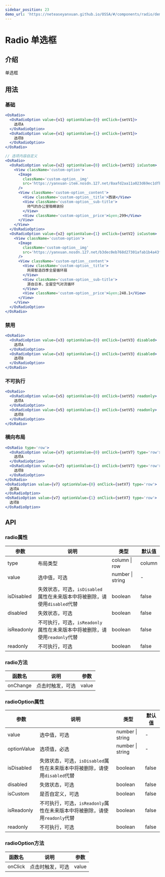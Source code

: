 ```yaml
---
sidebar_position: 23
demo_url: 'https://neteaseyanxuan.github.io/OSSA/#/components/radio/demo/index'
---
```


# Radio 单选框

## 介绍
单选框

## 用法
### 基础
```jsx
<OsRadio>
  <OsRadioOption value={v1} optionValue={0} onClick={setV1}>
    选项A
  </OsRadioOption>
  <OsRadioOption value={v1} optionValue={1} onClick={setV1}>
    选项B
  </OsRadioOption>
</OsRadio>

// 选项内容自定义
<OsRadio>
  <OsRadioOption value={v2} optionValue={0} onClick={setV2} isCustom>
    <View className='custom-option'>
      <Image
        className='custom-option__img'
        src='https://yanxuan-item.nosdn.127.net/8aafd2aa11a023d69ec1dfbc062b28c7.png?quality=95&thumbnail=245x245&imageView'
      />
      <View className='custom-option__content'>
        <View className='custom-option__title'>西装</View>
        <View className='custom-option__sub-title'>
          帅气的办公室吸睛装扮
        </View>
        <View className='custom-option__price'>&yen;299</View>
      </View>
    </View>
  </OsRadioOption>
  <OsRadioOption value={v2} optionValue={1} onClick={setV2} isCustom>
    <View className='custom-option'>
      <Image
        className='custom-option__img'
        src='https://yanxuan.nosdn.127.net/b3dec0eb768d27301afab1b4a43f30cb.png?quality=95&thumbnail=172x172&imageView'
      />
      <View className='custom-option__content'>
        <View className='custom-option__title'>
          网易智造四季全屋循环扇
        </View>
        <View className='custom-option__sub-title'>
          源自日本，全屋空气对流循环
        </View>
        <View className='custom-option__price'>&yen;248.1</View>
      </View>
    </View>
  </OsRadioOption>
</OsRadio>
```
### 禁用
```jsx
<OsRadio>
  <OsRadioOption value={v3} optionValue={0} onClick={setV3} disabled>
    选项A
  </OsRadioOption>
  <OsRadioOption value={v3} optionValue={1} onClick={setV3} disabled>
    选项B
  </OsRadioOption>
</OsRadio>
```
### 不可执行
```jsx
<OsRadio>
  <OsRadioOption value={v5} optionValue={0} onClick={setV5} readonly>
    选项A
  </OsRadioOption>
  <OsRadioOption value={v5} optionValue={1} onClick={setV5} readonly>
    选项B
  </OsRadioOption>
</OsRadio>
```
### 横向布局
```jsx
<OsRadio type='row'>
  <OsRadioOption value={v7} optionValue={0} onClick={setV7} type='row'>
    选项A
  </OsRadioOption>
  <OsRadioOption value={v7} optionValue={1} onClick={setV7} type='row'>
    选项B
  </OsRadioOption>
</OsRadio>
<OsRadioOption value={v7} optionValue={0} onClick={setV7} type='row'>
  选项A
</OsRadioOption>
<OsRadioOption value={v7} optionValue={1} onClick={setV7} type='row'>
  选项B
</OsRadioOption>
```



## API
### radio属性

|参数|说明|类型|默认值|
|------|------|------|------|
|type|布局类型|column \| row|column|
|value|选中值，可选| number \| string|-|
|isDisabled|失效状态，可选，`isDisabled`属性在未来版本中将被删除，请使用`disabled`代替|boolean|false|
|disabled|失效状态，可选|boolean|false|
|isReadonly|不可执行，可选，`isReadonly`属性在未来版本中将被删除，请使用`readonly`代替|boolean|false|
|readonly|不可执行，可选|boolean|false|

### radio方法
|函数名|说明|参数|
|------|------|------|
|onChange|点击时触发，可选|value|

### radioOption属性
|参数|说明|类型|默认值|
|------|------|------|------|
|value|选中值，可选|number \| string|-|
|optionValue|选项值，必选|number \| string|-|
|isDisabled|失效状态，可选，`isDisabled`属性在未来版本中将被删除，请使用`disabled`代替|boolean|false|
|disabled|失效状态，可选|boolean|false|
|isCustom|是否自定义，可选|boolean|false|
|isReadonly|不可执行，可选，`isReadonly`属性在未来版本中将被删除，请使用`readonly`代替|boolean|false|
|readonly|不可执行，可选|boolean|false|

### radioOption方法
|函数名|说明|参数|
|------|------|------|
|onClick|点击时触发，可选|value|

